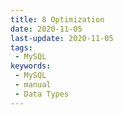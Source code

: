 ```yaml
---
title: 8 Optimization
date: 2020-11-05
last-update: 2020-11-05
tags:
 - MySQL
keywords:
 - MySQL
 - manual
 - Data Types
---
```



